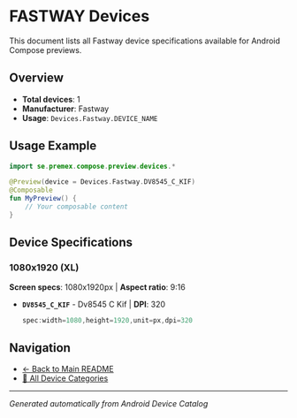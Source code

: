 # FASTWAY Devices

This document lists all Fastway device specifications available for Android Compose previews.

## Overview

- **Total devices**: 1
- **Manufacturer**: Fastway
- **Usage**: `Devices.Fastway.DEVICE_NAME`

## Usage Example

```kotlin
import se.premex.compose.preview.devices.*

@Preview(device = Devices.Fastway.DV8545_C_KIF)
@Composable
fun MyPreview() {
    // Your composable content
}
```

## Device Specifications

### 1080x1920 (XL)

**Screen specs**: 1080x1920px | **Aspect ratio**: 9:16

- **`DV8545_C_KIF`** - Dv8545 C Kif | **DPI**: 320
  ```kotlin
  spec:width=1080,height=1920,unit=px,dpi=320
  ```

## Navigation

- [← Back to Main README](../../README.md)
- [📱 All Device Categories](../README.md)

---
*Generated automatically from Android Device Catalog*
